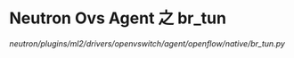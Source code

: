 # Neutron Ovs Agent 之 br_tun

*neutron/plugins/ml2/drivers/openvswitch/agent/openflow/native/br_tun.py*
